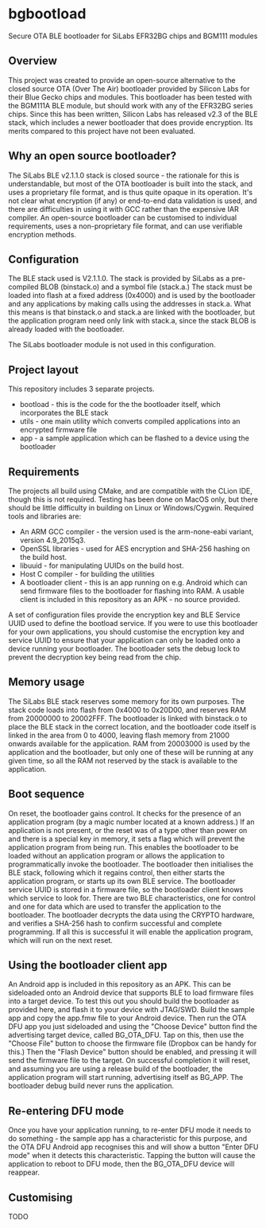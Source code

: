 # bgbootload
Secure OTA BLE bootloader for SiLabs EFR32BG chips and BGM111 modules
## Overview
This project was created to provide an open-source alternative to the closed source OTA (Over The Air) bootloader provided by Silicon Labs for their Blue Gecko chips and modules. This bootloader has been tested with the BGM111A BLE module, but should work with any of the EFR32BG series chips. Since this has been written, Silicon Labs has released v2.3 of the BLE stack, which includes a newer bootloader that does provide encryption. Its merits compared to this project have not been evaluated.

## Why an open source bootloader?
The SiLabs BLE v2.1.1.0 stack is closed source - the rationale for this is understandable, but most of the OTA bootloader is built into the stack, and uses a proprietary file format, and is thus quite opaque in its operation. It's not clear what encryption (if any) or end-to-end data validation is used, and there are difficulties in using it with GCC rather than the expensive IAR compiler. An open-source bootloader can be customised to individual requirements, uses a non-proprietary file format, and can use verifiable encryption methods.
## Configuration
The BLE stack used is V2.1.1.0. The stack is provided by SiLabs as a pre-compiled BLOB (binstack.o) and a symbol file (stack.a.) The stack must be loaded into flash at a fixed address (0x4000) and is used by the bootloader and any applications by making calls using the addresses in stack.a. What this means is that binstack.o and stack.a are linked with the bootloader, but the application program need only link with stack.a, since the stack BLOB is already loaded with the bootloader.

The SiLabs bootloader module is not used in this configuration.
## Project layout
This repository includes 3 separate projects.
* bootload - this is the code for the the bootloader itself, which incorporates the BLE stack
* utils - one main utility which converts compiled applications into an encrypted firmware file
* app - a sample application which can be flashed to a device using the bootloader

## Requirements
The projects all build using CMake, and are compatible with the CLion IDE, though this is not required. Testing has been done on MacOS only, but there should be little difficulty in building on Linux or Windows/Cygwin. Required tools and libraries are:
* An ARM GCC compiler - the version used is the arm-none-eabi variant, version 4.9_2015q3.
* OpenSSL libraries - used for AES encryption and SHA-256 hashing on the build host.
* libuuid - for manipulating UUIDs on the build host.
* Host C compiler - for building the utilities
* A bootloader client - this is an app running on e.g. Android which can send firmware files to the bootloader for flashing into RAM. A usable client is included in this repository as an APK - no source provided.

A set of configuration files provide the encryption key and BLE Service UUID used to define the bootload service. If you were to use this bootloader for your own applications, you should customise the encryption key and service UUID to ensure that your application can only be loaded onto a device running your bootloader. The bootloader sets the debug lock to prevent the decryption key being read from the chip.

## Memory usage
The SiLabs BLE stack reserves some memory for its own purposes. The stack code loads into flash from 0x4000 to 0x20D00, and reserves RAM from 20000000 to 20002FFF. The bootloader is linked with binstack.o to place the BLE stack in the correct location, and the bootloader code
itself is linked in the area from 0 to 4000, leaving flash memory from 21000 onwards available for the application. RAM from 20003000 is used by the application and the bootloader, but only one of these will be running at any given time, so all the RAM not reserved by the stack is available to the application.
## Boot sequence
On reset, the bootloader gains control. It checks for the presence of an application program (by a magic number located at a known address.) If an application is not present, or the reset was of a type other than power on and there is a special key in memory, it sets a flag which will prevent the application program from being run. This enables the bootloader to be loaded without an application program or allows the application to programmatically invoke the bootloader.
The bootloader then initialises the BLE stack, following which it regains control, then either starts the application program, or starts up its own BLE service. The bootloader service UUID is stored in a firmware file, so the bootloader client knows which service to look for. There are two BLE characteristics, one for control and one for data which are used to transfer the application to the bootloader. The bootloader decrypts the data using the CRYPTO hardware, and verifies a SHA-256 hash to confirm successful and complete programming. If all this is successful it will enable the application program, which will run on the next reset.
## Using the bootloader client app
An Android app is included in this repository as an APK. This can be sideloaded onto an Android device that supports BLE to load firmware files into a target device.  To test this out you should build the bootloader as provided here, and flash it to your device with JTAG/SWD. Build the sample app and copy the app.fmw file to your Android device. Then run the OTA DFU app you just sideloaded and using the "Choose Device" button find the advertising target device, called BG_OTA_DFU. Tap on this, then use the "Choose File" button to choose the firmware file (Dropbox can be handy for this.) Then the "Flash Device" button should be enabled, and pressing it will send the firmware file to the target. On successful completion it will reset, and assuming you are using a release build of the bootloader, the application program will start running, advertising itself as BG_APP. The bootloader debug build never runs the application.
## Re-entering DFU mode
Once you have your application running, to re-enter DFU mode it needs to do something - the sample app has a characteristic for this purpose, and the OTA DFU Android app recognises this and will show a button "Enter DFU mode" when it detects this characteristic. Tapping the button will cause the application to reboot to DFU mode, then the BG_OTA_DFU device will reappear.
## Customising
TODO

